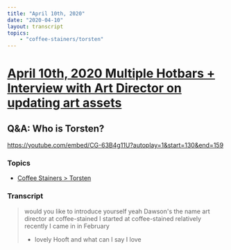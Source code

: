 ```yaml
---
title: "April 10th, 2020"
date: "2020-04-10"
layout: transcript
topics: 
    - "coffee-stainers/torsten"
---
```

# [April 10th, 2020 Multiple Hotbars + Interview with Art Director on updating art assets](../2020-04-10.md)
## Q&A: Who is Torsten?
https://youtube.com/embed/CG-63B4g11U?autoplay=1&start=130&end=159
### Topics
* [Coffee Stainers > Torsten](../topics/coffee-stainers/torsten.md)

### Transcript

> would you like to introduce yourself
> yeah Dawson's the name art director at
> coffee-stained I started at
> coffee-stained relatively recently I
> came in in February
> - lovely Hooft and what can I say I love
